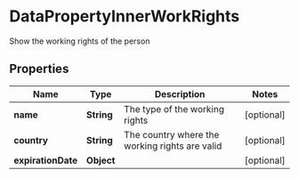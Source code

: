 

# DataPropertyInnerWorkRights

Show the working rights of the person

## Properties

| Name | Type | Description | Notes |
|------------ | ------------- | ------------- | -------------|
|**name** | **String** | The type of the working rights |  [optional] |
|**country** | **String** | The country where the working rights are valid |  [optional] |
|**expirationDate** | **Object** |  |  [optional] |



